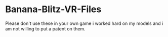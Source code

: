 # Banana-Blitz-VR-Files
Please don't use these in your own game i worked hard on my models and i am not willing to put a patent on them.
